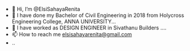 - 👋 Hi, I’m @ElsiSahayaRenita
- 👀 I have done my Bachelor of Civil Engineering in 2018 from Holycross Engineering College, ANNA UNIVERSITY...
- 🌱 I have worked as DESIGN ENGINEER in Sivathanu Builders ....
- 📫 How to reach me  elsisahayarenita@gmail.com
-  ..

<!---
ElsiSahayaRenita/ElsiSahayaRenita is a ✨ special ✨ repository because its `README.md` (this file) appears on your GitHub profile.
You can click the Preview link to take a look at your changes.
--->
